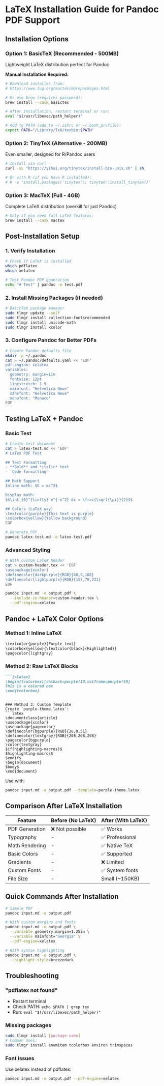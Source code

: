 # LaTeX Installation Guide for Pandoc PDF Support

## Installation Options

### Option 1: BasicTeX (Recommended - 500MB)
Lightweight LaTeX distribution perfect for Pandoc

**Manual Installation Required:**
```bash
# Download installer from:
# https://www.tug.org/mactex/morepackages.html

# Or use brew (requires password):
brew install --cask basictex

# After installation, restart terminal or run:
eval "$(/usr/libexec/path_helper)"

# Add to PATH (add to ~/.zshrc or ~/.bash_profile):
export PATH="/Library/TeX/texbin:$PATH"
```

### Option 2: TinyTeX (Alternative - 200MB)
Even smaller, designed for R/Pandoc users

```bash
# Install via curl
curl -sL "https://yihui.org/tinytex/install-bin-unix.sh" | sh

# Or with R (if you have R installed):
# R -e "install.packages('tinytex'); tinytex::install_tinytex()"
```

### Option 3: MacTeX (Full - 4GB)
Complete LaTeX distribution (overkill for just Pandoc)

```bash
# Only if you need full LaTeX features:
brew install --cask mactex
```

## Post-Installation Setup

### 1. Verify Installation
```bash
# Check if LaTeX is installed
which pdflatex
which xelatex

# Test Pandoc PDF generation
echo "# Test" | pandoc -o test.pdf
```

### 2. Install Missing Packages (if needed)
```bash
# BasicTeX package manager
sudo tlmgr update --self
sudo tlmgr install collection-fontsrecommended
sudo tlmgr install unicode-math
sudo tlmgr install xcolor
```

### 3. Configure Pandoc for Better PDFs
```bash
# Create Pandoc defaults file
mkdir -p ~/.pandoc
cat > ~/.pandoc/defaults.yaml << 'EOF'
pdf-engine: xelatex
variables:
  geometry: margin=1in
  fontsize: 12pt
  linestretch: 1.5
  mainfont: "Helvetica Neue"
  sansfont: "Helvetica Neue"
  monofont: "Monaco"
EOF
```

## Testing LaTeX + Pandoc

### Basic Test
```bash
# Create test document
cat > latex-test.md << 'EOF'
# LaTeX PDF Test

## Text Formatting
- **Bold** and *italic* text
- `Code formatting`

## Math Support
Inline math: $E = mc^2$

Display math:
$$\int_{0}^{\infty} e^{-x^2} dx = \frac{\sqrt{\pi}}{2}$$

## Colors (LaTeX way)
\textcolor{purple}{This text is purple}
\colorbox{yellow}{Yellow background}
EOF

# Generate PDF
pandoc latex-test.md -o latex-test.pdf
```

### Advanced Styling
```bash
# With custom LaTeX header
cat > custom-header.tex << 'EOF'
\usepackage{xcolor}
\definecolor{darkpurple}{RGB}{60,9,108}
\definecolor{lightpurple}{RGB}{157,78,221}
EOF

pandoc input.md -o output.pdf \
  --include-in-header=custom-header.tex \
  --pdf-engine=xelatex
```

## Pandoc + LaTeX Color Options

### Method 1: Inline LaTeX
```markdown
\textcolor{purple}{Purple text}
\colorbox{yellow}{\textcolor{black}{Highlighted}}
\pagecolor{lightgray}
```

### Method 2: Raw LaTeX Blocks
```markdown
```{=latex}
\begin{tcolorbox}[colback=purple!10,colframe=purple!50]
This is a colored box
\end{tcolorbox}
```
```

### Method 3: Custom Template
Create `purple-theme.latex`:
```latex
\documentclass{article}
\usepackage{xcolor}
\usepackage{pagecolor}
\definecolor{bgpurple}{RGB}{26,0,51}
\definecolor{textgray}{RGB}{208,208,208}
\pagecolor{bgpurple}
\color{textgray}
$if(highlighting-macros)$
$highlighting-macros$
$endif$
\begin{document}
$body$
\end{document}
```

Use with:
```bash
pandoc input.md -o output.pdf --template=purple-theme.latex
```

## Comparison After LaTeX Installation

| Feature | Before (No LaTeX) | After (With LaTeX) |
|---------|-------------------|-------------------|
| PDF Generation | ❌ Not possible | ✅ Works |
| Typography | - | ✅ Professional |
| Math Rendering | - | ✅ Native TeX |
| Basic Colors | - | ✅ Supported |
| Gradients | - | ❌ Limited |
| Custom Fonts | - | ✅ System fonts |
| File Size | - | Small (~150KB) |

## Quick Commands After Installation

```bash
# Simple PDF
pandoc input.md -o output.pdf

# With custom margins and fonts
pandoc input.md -o output.pdf \
  --variable geometry:margin=1.25in \
  --variable mainfont="Georgia" \
  --pdf-engine=xelatex

# With syntax highlighting
pandoc input.md -o output.pdf \
  --highlight-style=breezedark
```

## Troubleshooting

### "pdflatex not found"
- Restart terminal
- Check PATH: `echo $PATH | grep tex`
- Run: `eval "$(/usr/libexec/path_helper)"`

### Missing packages
```bash
sudo tlmgr install [package-name]
# Common ones:
sudo tlmgr install enumitem tcolorbox environ trimspaces
```

### Font issues
Use xelatex instead of pdflatex:
```bash
pandoc input.md -o output.pdf --pdf-engine=xelatex
```